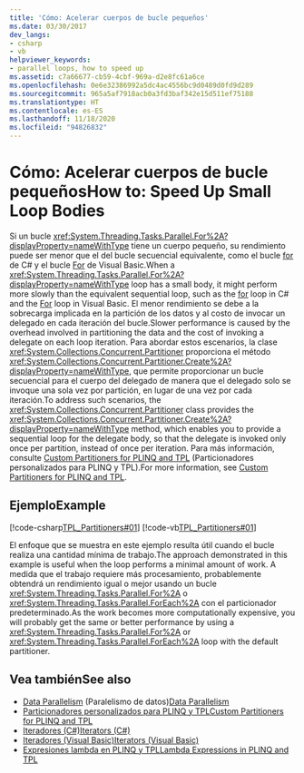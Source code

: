 ```yaml
---
title: 'Cómo: Acelerar cuerpos de bucle pequeños'
ms.date: 03/30/2017
dev_langs:
- csharp
- vb
helpviewer_keywords:
- parallel loops, how to speed up
ms.assetid: c7a66677-cb59-4cbf-969a-d2e8fc61a6ce
ms.openlocfilehash: 0e6e32386992a5dc4ac4556bc9d0489d0fd9d289
ms.sourcegitcommit: 965a5af7918acb0a3fd3baf342e15d511ef75188
ms.translationtype: HT
ms.contentlocale: es-ES
ms.lasthandoff: 11/18/2020
ms.locfileid: "94826832"
---
```

# <a name="how-to-speed-up-small-loop-bodies"></a><span data-ttu-id="21548-102">Cómo: Acelerar cuerpos de bucle pequeños</span><span class="sxs-lookup"><span data-stu-id="21548-102">How to: Speed Up Small Loop Bodies</span></span>
<span data-ttu-id="21548-103">Si un bucle <xref:System.Threading.Tasks.Parallel.For%2A?displayProperty=nameWithType> tiene un cuerpo pequeño, su rendimiento puede ser menor que el del bucle secuencial equivalente, como el bucle [for](../../csharp/language-reference/keywords/for.md) de C# y el bucle [For](/previous-versions/visualstudio/visual-studio-2008/44kykk21(v=vs.90)) de Visual Basic.</span><span class="sxs-lookup"><span data-stu-id="21548-103">When a <xref:System.Threading.Tasks.Parallel.For%2A?displayProperty=nameWithType> loop has a small body, it might perform more slowly than the equivalent sequential loop, such as the [for](../../csharp/language-reference/keywords/for.md) loop in C# and the [For](/previous-versions/visualstudio/visual-studio-2008/44kykk21(v=vs.90)) loop in Visual Basic.</span></span> <span data-ttu-id="21548-104">El menor rendimiento se debe a la sobrecarga implicada en la partición de los datos y al costo de invocar un delegado en cada iteración del bucle.</span><span class="sxs-lookup"><span data-stu-id="21548-104">Slower performance is caused by the overhead involved in partitioning the data and the cost of invoking a delegate on each loop iteration.</span></span> <span data-ttu-id="21548-105">Para abordar estos escenarios, la clase <xref:System.Collections.Concurrent.Partitioner> proporciona el método <xref:System.Collections.Concurrent.Partitioner.Create%2A?displayProperty=nameWithType>, que permite proporcionar un bucle secuencial para el cuerpo del delegado de manera que el delegado solo se invoque una sola vez por partición, en lugar de una vez por cada iteración.</span><span class="sxs-lookup"><span data-stu-id="21548-105">To address such scenarios, the <xref:System.Collections.Concurrent.Partitioner> class provides the <xref:System.Collections.Concurrent.Partitioner.Create%2A?displayProperty=nameWithType> method, which enables you to provide a sequential loop for the delegate body, so that the delegate is invoked only once per partition, instead of once per iteration.</span></span> <span data-ttu-id="21548-106">Para más información, consulte [Custom Partitioners for PLINQ and TPL](custom-partitioners-for-plinq-and-tpl.md) (Particionadores personalizados para PLINQ y TPL).</span><span class="sxs-lookup"><span data-stu-id="21548-106">For more information, see [Custom Partitioners for PLINQ and TPL](custom-partitioners-for-plinq-and-tpl.md).</span></span>  
  
## <a name="example"></a><span data-ttu-id="21548-107">Ejemplo</span><span class="sxs-lookup"><span data-stu-id="21548-107">Example</span></span>  
 [!code-csharp[TPL_Partitioners#01](../../../samples/snippets/csharp/VS_Snippets_Misc/tpl_partitioners/cs/partitioner01.cs#01)]
 [!code-vb[TPL_Partitioners#01](../../../samples/snippets/visualbasic/VS_Snippets_Misc/tpl_partitioners/vb/partitionercreate01.vb#01)]  
  
 <span data-ttu-id="21548-108">El enfoque que se muestra en este ejemplo resulta útil cuando el bucle realiza una cantidad mínima de trabajo.</span><span class="sxs-lookup"><span data-stu-id="21548-108">The approach demonstrated in this example is useful when the loop performs a minimal amount of work.</span></span> <span data-ttu-id="21548-109">A medida que el trabajo requiere más procesamiento, probablemente obtendrá un rendimiento igual o mejor usando un bucle <xref:System.Threading.Tasks.Parallel.For%2A> o <xref:System.Threading.Tasks.Parallel.ForEach%2A> con el particionador predeterminado.</span><span class="sxs-lookup"><span data-stu-id="21548-109">As the work becomes more computationally expensive, you will probably get the same or better performance by using a <xref:System.Threading.Tasks.Parallel.For%2A> or <xref:System.Threading.Tasks.Parallel.ForEach%2A> loop with the default partitioner.</span></span>  
  
## <a name="see-also"></a><span data-ttu-id="21548-110">Vea también</span><span class="sxs-lookup"><span data-stu-id="21548-110">See also</span></span>

- <span data-ttu-id="21548-111">[Data Parallelism](data-parallelism-task-parallel-library.md) (Paralelismo de datos)</span><span class="sxs-lookup"><span data-stu-id="21548-111">[Data Parallelism](data-parallelism-task-parallel-library.md)</span></span>
- [<span data-ttu-id="21548-112">Particionadores personalizados para PLINQ y TPL</span><span class="sxs-lookup"><span data-stu-id="21548-112">Custom Partitioners for PLINQ and TPL</span></span>](custom-partitioners-for-plinq-and-tpl.md)
- [<span data-ttu-id="21548-113">Iteradores (C#)</span><span class="sxs-lookup"><span data-stu-id="21548-113">Iterators (C#)</span></span>](../../csharp/programming-guide/concepts/iterators.md)
- [<span data-ttu-id="21548-114">Iteradores (Visual Basic)</span><span class="sxs-lookup"><span data-stu-id="21548-114">Iterators (Visual Basic)</span></span>](../../visual-basic/programming-guide/concepts/iterators.md)
- [<span data-ttu-id="21548-115">Expresiones lambda en PLINQ y TPL</span><span class="sxs-lookup"><span data-stu-id="21548-115">Lambda Expressions in PLINQ and TPL</span></span>](lambda-expressions-in-plinq-and-tpl.md)
